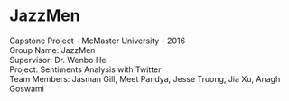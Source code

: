 # JazzMen
Capstone Project - McMaster University - 2016<br/>
Group Name: JazzMen<br/>
Supervisor: Dr. Wenbo He<br/>
Project: Sentiments Analysis with Twitter <br/>
Team Members: Jasman Gill, Meet Pandya, Jesse Truong, Jia Xu, Anagh Goswami <br/>

